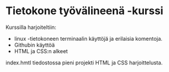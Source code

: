 # Tietokone työvälineenä -kurssi
Kurssilla harjoiteltiin:
- linux -tietokoneen terminaalin käyttöjä ja erilaisia komentoja.
- Githubin käyttöä
- HTML ja CSS:n alkeet  

index.hmtl tiedostossa pieni projekti HTML ja CSS harjoittelusta.
